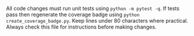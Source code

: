 All code changes must run unit tests using `python -m pytest -q`. If tests pass
then regenerate the coverage badge using `python create_coverage_badge.py`.
Keep lines under 80 characters where practical. Always check this file for
instructions before making changes.
